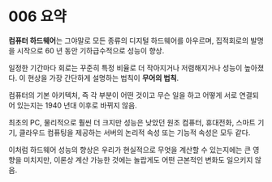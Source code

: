 # 006 요약



**컴퓨터 하드웨어**는 그야말로 모든 종류의 디지털 하드웨어를 아우르며, 집적회로의 발명을 시작으로 60 년 동안 기하급수적으로 성능이 향상.

일정한 기간마다 회로는 꾸준히 특정 비율로 더 작아지거나 저렴해지거나 성능이 높아졌다. 이 현상을 가장 간단하게 설명하는 법칙이 **무어의 법칙**.

컴퓨터의 기본 아키텍처, 즉 각 부분이 어떤 것이고 무슨 일을 하고 어떻게 서로 연결되어 있는지는 1940 년대 이후로 바뀌지 않음.

최초의 PC, 물리적으로 훨씬 더 크지만 성능은 낮았던 원조 컴퓨터, 휴대전화, 스마트 기기, 클라우드 컴퓨팅을 제공하는 서버의 논리적 속성 또는 기능적 속성은 모두 같다.

이처럼 하드웨어 성능의 향상은 우리가 현실적으로 무엇을 계산할 수 있는지에는 큰 영향을 미치지만, 이론상 계산 가능한 것에는 놀랍게도 어떤 근본적인 변화도 일으키지 않음.

